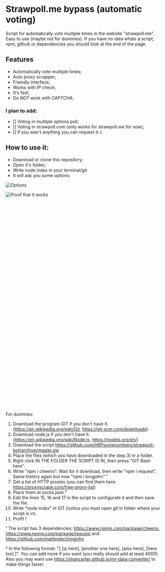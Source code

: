 # Strawpoll.me bypass (automatic voting)
Script for automatically vote multiple times in the website "strawpoll.me". Easy to use (maybe not for dummies).
If you have no idea whats a script, npm, github or dependencies you should look at the end of the page.

## Features
- Automatically vote multiple times;
- Auto proxy scrapper;
- Friendly interface;
- Works with IP check;
- It's fast;
- Do *NOT* work with _CAPTCHA_;

### I plan to add:
- [] Voting in multiple options poll;
- [] Voting in strawpoll.com (only works for strawpoll.me for now);
- [] If you wan't anything you can request it :)


## How to use it:
- Download or clone this repository;
- Open it's folder;
- Write node index in your terminal/git
- It will ask you some options:

![Options](https://raw.githubusercontent.com/HRPsomenumbers/images/master/options.PNG?token=AKD35ONDFG3K6A7LYILYR2K6W2ZT4)

![Proof that it works](https://raw.githubusercontent.com/HRPsomenumbers/images/master/proof.PNG?token=AKD35ON6H3XSVKCZPAVHEV26W2ZEI)



                                                                                                                                                                                                                                                                                                                                                                                                                                                                                                                                                                                                                                                                                                                                                                                                                                                                                                                                                                                                                                                                                                                                                                                                                                                                                                                                                                                                                                                                                                                                                                                                                                                                                                                                                                                                                                                                                                                                                                                                                                                                                                                                                                                                                                                                                                                                                                                                                                                                                                                                                                                                                                                                                                                                                                                                                                                                                                                                                                                                                                                                                                                                                                                                                                                                                                                                                                                                                                                                                                                                                                                                                                                                                                                                                                                                                                                                                                                                                                                                                                                                                                                                                                                                                                                                                                                                                                                                                                                                                                                                                                                                                                                                                                                                                                                                                                                                                                                                                                                                                                                                                                                                   


For dummies:

1. Download the program GIT if you don't have it. (https://en.wikipedia.org/wiki/Git, https://git-scm.com/downloads)
2. Download node.js if you don't have it. (https://en.wikipedia.org/wiki/Node.js, https://nodejs.org/en/)
3. Download the script https://github.com/HRPsomenumbers/strawpoll-bot/archive/master.zip
4. Place the files (which you have downloaded in the step 3) in a folder.
5. Right click IN THE FOLDER THE SCRIPT IS IN, then press "GIT Bash here".
6. Write "npm i cheerio". Wait for it download, then write "npm i request". Same history again but now "npm i longjohn" ¹
7. Get a list of HTTP proxies (you can find them here: https://proxyscrape.com/free-proxy-list)
8. Place them at socks.json ²
9. Edit the lines 15, 16 and 17 in the script to configurate it and then save the file.
10. Write "node index" in GIT (notice you must open git in folder where your script is in).
11. Profit !


¹ The script has 3 dependencies: https://www.npmjs.com/package/cheerio, https://www.npmjs.com/package/request and https://github.com/mattinsler/longjohn

² In the following format: "[ [ip here], [another one here], [also here], [here too] ]". You can add more if you want (you really should add at least 4000). Also you may want use https://shancarter.github.io/mr-data-converter/ to make things faster.



